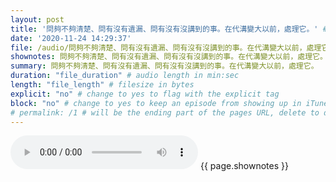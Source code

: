 ```yaml
---
layout: post
title: '問夠不夠清楚、問有沒有遺漏、問有沒有沒講到的事。在代溝變大以前，處理它。' # quotes allow forbidden characters like the colon
date: '2020-11-24 14:29:37'
file: /audio/問夠不夠清楚、問有沒有遺漏、問有沒有沒講到的事。在代溝變大以前，處理它。.mp3
shownotes: 問夠不夠清楚、問有沒有遺漏、問有沒有沒講到的事。在代溝變大以前，處理它。
summary: 問夠不夠清楚、問有沒有遺漏、問有沒有沒講到的事。在代溝變大以前，處理它。
duration: "file_duration" # audio length in min:sec
length: "file_length" # filesize in bytes
explicit: "no" # change to yes to flag with the explicit tag
block: "no" # change to yes to keep an episode from showing up in iTunes
# permalink: /1 # will be the ending part of the pages URL, delete to default to the title
---
```


<audio controls>
<source src="{{site.url}}{{site.baseurl}}{{ page.file }}" type="audio/x-mp3">
Your browser does not support the audio element.
</audio>
{{ page.shownotes }}
